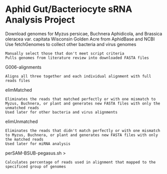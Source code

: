 # Aphid Gut/Bacteriocyte sRNA Analysis Project

Download genomes for Myzus persicae, Buchnera Aphidicola, and Brassica oleracea var. capitata Wisconsin Golden Acre from AphidBase and NCBI
Use fetchGenomes to collect other bacteria and virus genomes

    Manually select those that don't meet script criteria
    Pulls genomes from literature review into downloaded FASTA files
G006-alignments

    Aligns all three together and each individual alignment with full reads files

elimMatched

    Eliminates the reads that matched perfectly or with one mismatch to Myzus, Buchnera, or plant and generates new FASTA files with only the unmatched reads
    Used later for other bacteria and virus alignments
elimUnmatched

    Eliminates the reads that didn't match perfectly or with one mismatch to Myzus, Buchnera, or plant and generates new FASTA files with only the matched reads
    Used later for miRNA analysis
perSAM-BSUB-pegasus.sh >

    Calculates percentage of reads used in alignment that mapped to the specificed group of genomes
